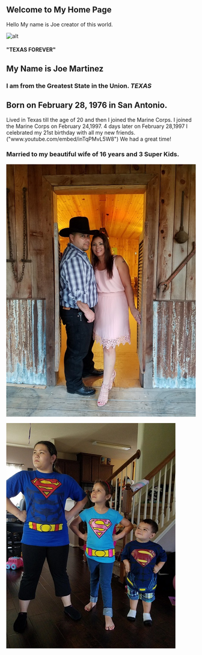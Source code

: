 ## Welcome to My Home Page
Hello My name is Joe creator of this world.

![alt](https://upload.wikimedia.org/wikipedia/commons/thumb/f/f7/Flag_of_Texas.svg/1200px-Flag_of_Texas.svg.png)


#### "TEXAS FOREVER"

## My Name is Joe Martinez

### I am from the Greatest State in the Union. ***TEXAS***

## Born on February 28, 1976 in San Antonio.
<p>Lived in Texas till the age of 20 and then I joined the Marine Corps. I joined the Marine Corps on February 24,1997.
4 days later on February 28,1997 I celebrated my 21st birthday with all my new friends. ("www.youtube.com/embed/inTqPMvL5W8") We had a great time!<p>
  
  

### Married to my beautiful wife of 16 years and 3 Super Kids.

![Cherie](Cherie.jpg)

![Kids](Kids.jpg)
